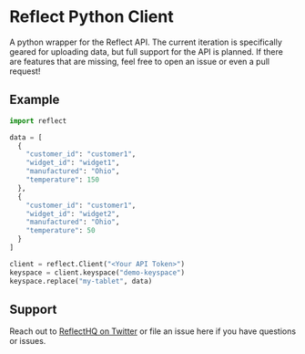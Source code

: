 # Reflect Python Client

A python wrapper for the Reflect API. The current iteration is specifically
geared for uploading data, but full support for the API is planned. If there
are features that are missing, feel free to open an issue or even a pull
request!

## Example

```python
import reflect

data = [
  {
    "customer_id": "customer1",
    "widget_id": "widget1",
    "manufactured": "Ohio",
    "temperature": 150
  },
  {
    "customer_id": "customer1",
    "widget_id": "widget2",
    "manufactured": "Ohio",
    "temperature": 50
  }
]

client = reflect.Client("<Your API Token>")
keyspace = client.keyspace("demo-keyspace")
keyspace.replace("my-tablet", data)
```

## Support

Reach out to [ReflectHQ on Twitter](https://twitter.com/reflecthq) or file an
issue here if you have questions or issues.
